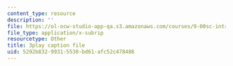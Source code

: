 ```yaml
---
content_type: resource
description: ''
file: https://ol-ocw-studio-app-qa.s3.amazonaws.com/courses/9-00sc-introduction-to-psychology-fall-2011/5292b83299315530bd61afc52c478486_SjjGiqf96rI.vtt
file_type: application/x-subrip
resourcetype: Other
title: 3play caption file
uid: 5292b832-9931-5530-bd61-afc52c478486
---
```

